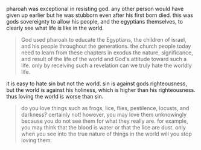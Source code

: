 pharoah was exceptional in resisting god. any other person would have given up earlier
but he was stubborn even after his first born died. this was gods sovereignty to allow
his people, and the egyptians themselves, to clearly see what life is like in the world.

> God used pharoah to educate the Egyptians, the children of israel, and his people throughout
> the generations. the church people today need to learn from these chapters in exodus
> the nature, significance, and result of the life of the world and God's attitude toward
> such a life. only by receiving such a revelation can we truly hate the worldly life.

it is easy to hate sin but not the world. sin is against gods righteousness, but the world is against his holiness, which is higher than his righteousness. thus loving the world is worse than sin.

> do you love things such as frogs, lice, flies, pestilence, locusts, and darkness? certainly not! however, you may love them unknowingly because you do not see them for what they really are. for example, you may think that the blood is water or that the lice are dust. only when you see into the true nature of things in the world will you stop loving them.


